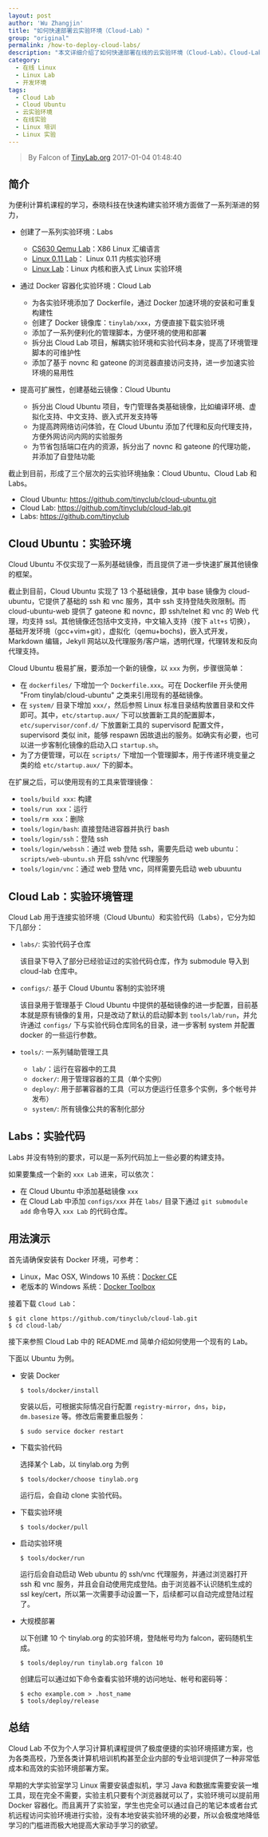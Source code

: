```yaml
---
layout: post
author: 'Wu Zhangjin'
title: "如何快速部署云实验环境（Cloud-Lab）"
group: "original"
permalink: /how-to-deploy-cloud-labs/
description: "本文详细介绍了如何快速部署在线的云实验环境（Cloud-Lab）。Cloud-Lab 极大地方便高校、培训机构的实验环境搭建和部署。"
category:
  - 在线 Linux
  - Linux Lab
  - 开发环境
tags:
  - Cloud Lab
  - Cloud Ubuntu
  - 云实验环境
  - 在线实验
  - Linux 培训
  - Linux 实验
---
```


> By Falcon of [TinyLab.org][1]
> 2017-01-04 01:48:40

## 简介

为便利计算机课程的学习，泰晓科技在快速构建实验环境方面做了一系列渐进的努力，

* 创建了一系列实验环境：Labs
    * [CS630 Qemu Lab](http://tinylab.org/cs630-qemu-lab)：X86 Linux 汇编语言
    * [Linux 0.11 Lab](http://tinylab.org/linux-0.11-lab)： Linux 0.11 内核实验环境
    * [Linux Lab](http://tinylab.org/linux-lab)：Linux 内核和嵌入式 Linux 实验环境

* 通过 Docker 容器化实验环境：Cloud Lab
    * 为各实验环境添加了 Dockerfile，通过 Docker 加速环境的安装和可重复构建性
    * 创建了 Docker 镜像库：`tinylab/xxx`，方便直接下载实验环境
    * 添加了一系列便利化的管理脚本，方便环境的使用和部署
    * 拆分出 Cloud Lab 项目，解耦实验环境和实验代码本身，提高了环境管理脚本的可维护性
    * 添加了基于 novnc 和 gateone 的浏览器直接访问支持，进一步加速实验环境的易用性

* 提高可扩展性，创建基础云镜像：Cloud Ubuntu
    * 拆分出 Cloud Ubuntu 项目，专门管理各类基础镜像，比如编译环境、虚拟化支持、中文支持、嵌入式开发支持等
    * 为提高跨网络访问体验，在 Cloud Ubuntu 添加了代理和反向代理支持，方便外网访问内网的实验服务
    * 为节省包括端口在内的资源，拆分出了 novnc 和 gateone 的代理功能，并添加了自登陆功能

截止到目前，形成了三个层次的云实验环境抽象：Cloud Ubuntu、Cloud Lab 和 Labs。

* Cloud Ubuntu: <https://github.com/tinyclub/cloud-ubuntu.git>
* Cloud Lab: <https://github.com/tinyclub/cloud-lab.git>
* Labs: <https://github.com/tinyclub>

## Cloud Ubuntu：实验环境

Cloud Ubuntu 不仅实现了一系列基础镜像，而且提供了进一步快速扩展其他镜像的框架。

截止到目前，Cloud Ubuntu 实现了 13 个基础镜像，其中 base 镜像为 cloud-ubuntu，它提供了基础的 ssh 和 vnc 服务，其中 ssh 支持登陆失败限制。而 cloud-ubuntu-web 提供了 gateone 和 novnc，即 ssh/telnet 和 vnc 的 Web 代理，均支持 ssl。其他镜像还包括中文支持，中文输入支持（按下 `alt+s` 切换），基础开发环境（gcc+vim+git），虚拟化（qemu+bochs)，嵌入式开发，Markdown 编辑，Jekyll 网站以及代理服务/客户端，透明代理，代理转发和反向代理支持。

Cloud Ubuntu 极易扩展，要添加一个新的镜像，以 `xxx` 为例，步骤很简单：

* 在 `dockerfiles/` 下增加一个 `Dockerfile.xxx`。可在 Dockerfile 开头使用 "From tinylab/cloud-ubuntu" 之类来引用现有的基础镜像。
* 在 `system/` 目录下增加 `xxx/`，然后参照 Linux 标准目录结构放置目录和文件即可。其中，`etc/startup.aux/` 下可以放置新工具的配置脚本，`etc/supervisor/conf.d/` 下放置新工具的 supervisord 配置文件，supervisord 类似 init，能够 respawn 因故退出的服务。如确实有必要，也可以进一步客制化镜像的启动入口 `startup.sh`。
* 为了方便管理，可以在 `scripts/` 下增加一个管理脚本，用于传递环境变量之类的给 `etc/startup.aux/` 下的脚本。

在扩展之后，可以使用现有的工具来管理镜像：

* `tools/build xxx`: 构建
* `tools/run xxx`：运行
* `tools/rm xxx`：删除
* `tools/login/bash`: 直接登陆进容器并执行 bash
* `tools/login/ssh`：登陆 ssh
* `tools/login/webssh`：通过 web 登陆 ssh，需要先启动 web ubuntu：`scripts/web-ubuntu.sh` 开启 ssh/vnc 代理服务
* `tools/login/vnc`：通过 web 登陆 vnc，同样需要先启动 web ubuuntu

## Cloud Lab：实验环境管理

Cloud Lab 用于连接实验环境（Cloud Ubuntu）和实验代码（Labs），它分为如下几部分：

* `labs/`: 实验代码子仓库

  该目录下导入了部分已经验证过的实验代码仓库，作为 submodule 导入到 cloud-lab 仓库中。

* `configs/`: 基于 Cloud Ubuntu 客制的实验环境

  该目录用于管理基于 Cloud Ubuntu 中提供的基础镜像的进一步配置，目前基本就是原有镜像的复用，只是改动了默认的启动脚本到 `tools/lab/run`，并允许通过 `configs/` 下与实验代码仓库同名的目录，进一步客制 system 并配置 docker 的一些运行参数。

* `tools/`: 一系列辅助管理工具

  * `lab/`：运行在容器中的工具
  * `docker/`: 用于管理容器的工具（单个实例）
  * `deploy/`: 用于部署容器的工具（可以方便运行任意多个实例，多个帐号并发布）
  * `system/`: 所有镜像公共的客制化部分

## Labs：实验代码

Labs 并没有特别的要求，可以是一系列代码加上一些必要的构建支持。

如果要集成一个新的 `xxx Lab` 进来，可以依次：

* 在 Cloud Ubuntu 中添加基础镜像 `xxx`
* 在 Cloud Lab 中添加 `configs/xxx` 并在 `labs/` 目录下通过 `git submodule add` 命令导入 `xxx Lab` 的代码仓库。

## 用法演示

首先请确保安装有 Docker 环境，可参考：

* Linux，Mac OSX, Windows 10 系统：[Docker CE](https://store.docker.com/search?type=edition&offering=community)
* 老版本的 Windows 系统：[Docker Toolbox](https://www.docker.com/docker-toolbox)

接着下载 `Cloud Lab`：

    $ git clone https://github.com/tinyclub/cloud-lab.git
    $ cd cloud-lab/

接下来参照 Cloud Lab 中的 README.md 简单介绍如何使用一个现有的 Lab。

下面以 Ubuntu 为例。

* 安装 Docker

      $ tools/docker/install

  安装以后，可根据实际情况自行配置 `registry-mirror`，`dns`，`bip`，`dm.basesize` 等。修改后需要重启服务：

      $ sudo service docker restart

* 下载实验代码

  选择某个 Lab，以 tinylab.org 为例

      $ tools/docker/choose tinylab.org

  运行后，会自动 clone 实验代码。

* 下载实验环境

      $ tools/docker/pull

* 启动实验环境

      $ tools/docker/run

  运行后会自动启动 Web ubuntu 的 ssh/vnc 代理服务，并通过浏览器打开 ssh 和 vnc 服务，并且会自动使用完成登陆。由于浏览器不认识随机生成的 ssl key/cert，所以第一次需要手动设置一下，后续都可以自动完成登陆过程了。

* 大规模部署

  以下创建 10 个 tinylab.org 的实验环境，登陆帐号均为 falcon，密码随机生成。

      $ tools/deploy/run tinylab.org falcon 10

  创建后可以通过如下命令查看实验环境的访问地址、帐号和密码等：

      $ echo example.com > .host_name
      $ tools/deploy/release


## 总结

Cloud Lab 不仅为个人学习计算机课程提供了极度便捷的实验环境搭建方案，也为各类高校，乃至各类计算机培训机构甚至企业内部的专业培训提供了一种非常低成本和高效的实验环境部署方案。

早期的大学实验室学习 Linux 需要安装虚拟机，学习 Java 和数据库需要安装一堆工具，现在完全不需要，实验主机只要有个浏览器就可以了，实验环境可以提前用 Docker 容器化。而且离开了实验室，学生也完全可以通过自己的笔记本或者台式机远程访问实验环境进行实验，没有本地安装实验环境的必要，所以会极度地降低学习的门槛进而极大地提高大家动手学习的欲望。


[1]: http://tinylab.org
